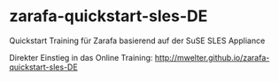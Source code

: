 zarafa-quickstart-sles-DE
=================

Quickstart Training für Zarafa basierend auf der SuSE SLES Appliance

Direkter Einstieg in das Online Training: http://mwelter.github.io/zarafa-quickstart-sles-DE
